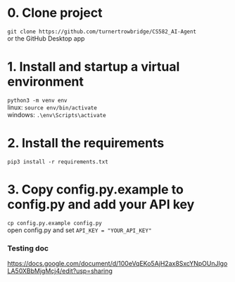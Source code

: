 # 0. Clone project
`git clone https://github.com/turnertrowbridge/CS582_AI-Agent`  
or the GitHub Desktop app  


# 1. Install and startup a virtual environment  
`python3 -m venv env`  
linux:
`source env/bin/activate`  
windows:
`.\env\Scripts\activate`

# 2. Install the requirements  
`pip3 install -r requirements.txt`  

# 3. Copy config.py.example to config.py and add your API key  
`cp config.py.example config.py`  
open config.py and set `API_KEY = "YOUR_API_KEY"`  



### Testing doc
https://docs.google.com/document/d/100eVqEKo5AjH2ax8SxcYNpOUnJlgoLA50XBbMjgMcj4/edit?usp=sharing
